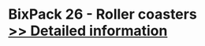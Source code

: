 # BixPack 26 - Roller coasters<br />[>> Detailed information](https://secure.shareit.com/shareit/product.html?productid=300806754&affiliateid=200057808)